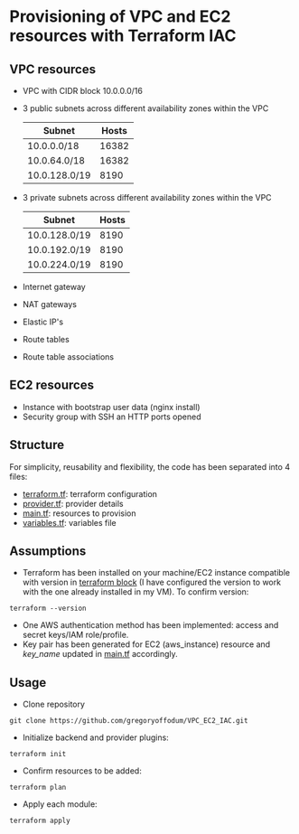 # Provisioning of VPC and EC2 resources with Terraform IAC 

## VPC resources

- VPC with CIDR block 10.0.0.0/16
- 3 public subnets across different availability zones within the VPC
  
  | Subnet | Hosts |
  | ------------- | ------------- |
  | 10.0.0.0/18  | 16382 |
  | 10.0.64.0/18  | 16382  |
  | 10.0.128.0/19  | 8190  |
    
- 3 private subnets across different availability zones within the VPC
  
  | Subnet | Hosts |
  | ------------- | ------------- |
  | 10.0.128.0/19  | 8190 |
  | 10.0.192.0/19  | 8190  |
  | 10.0.224.0/19  | 8190  |
  
- Internet gateway
- NAT gateways
- Elastic IP's
- Route tables
- Route table associations


## EC2 resources
- Instance with bootstrap user data (nginx install)
- Security group with SSH an HTTP ports opened

## Structure
For simplicity, reusability and flexibility, the code has been separated into 4 files:
- [terraform.tf](https://github.com/gregoryoffodum/VPC_EC2_IAC/blob/master/VPC/terraform.tf): terraform configuration
- [provider.tf](https://github.com/gregoryoffodum/VPC_EC2_IAC/blob/master/VPC/povider.tf): provider details
- [main.tf](https://github.com/gregoryoffodum/VPC_EC2_IAC/blob/master/VPC/main.tf): resources to provision
- [variables.tf](https://github.com/gregoryoffodum/VPC_EC2_IAC/blob/master/VPC/variables.tf): variables file


## Assumptions
- Terraform has been installed on your machine/EC2 instance compatible with version in [terraform block](https://github.com/gregoryoffodum/VPC_EC2_IAC/blob/master/VPC/terraform.tf) (I have configured the version to work with the one already installed in my VM). To confirm version:

```
terraform --version
```
- One AWS authentication method has been implemented: access and secret keys/IAM role/profile.
- Key pair has been generated for EC2 (aws_instance) resource and _key_name_ updated in [main.tf](https://github.com/gregoryoffodum/VPC_EC2_IAC/blob/master/VPC/main.tf) accordingly.

## Usage

- Clone repository
```
git clone https://github.com/gregoryoffodum/VPC_EC2_IAC.git
```
- Initialize backend and provider plugins:
  
```
terraform init
```

- Confirm resources to be added:

```
terraform plan 
```
- Apply each module:
```
terraform apply
```
